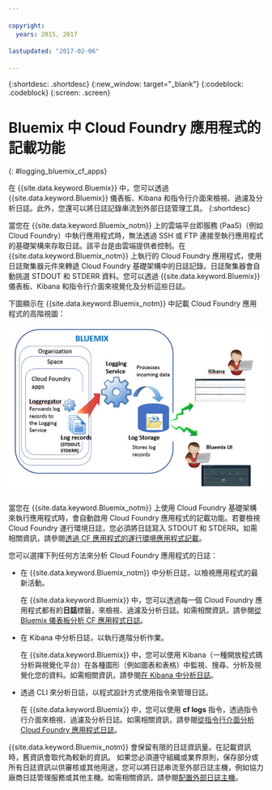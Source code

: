 ```yaml
---

copyright:
  years: 2015, 2017

lastupdated: "2017-02-06"

---
```



{:shortdesc: .shortdesc}
{:new_window: target="_blank"}
{:codeblock: .codeblock}
{:screen: .screen}

# Bluemix 中 Cloud Foundry 應用程式的記載功能
{: #logging_bluemix_cf_apps}

在 {{site.data.keyword.Bluemix}} 中，您可以透過 {{site.data.keyword.Bluemix}} 儀表板、Kibana 和指令行介面來檢視、過濾及分析日誌。此外，您還可以將日誌記錄串流到外部日誌管理工具。
{:shortdesc}

當您在 {{site.data.keyword.Bluemix_notm}} 上的雲端平台即服務 (PaaS)（例如 Cloud Foundry）中執行應用程式時，無法透過 SSH 或 FTP 連接至執行應用程式的基礎架構來存取日誌。該平台是由雲端提供者控制。在 {{site.data.keyword.Bluemix_notm}} 上執行的 Cloud Foundry 應用程式，使用日誌聚集器元件來轉遞 Cloud Foundry 基礎架構中的日誌記錄。日誌聚集器會自動挑選 STDOUT 和 STDERR 資料。您可以透過 {{site.data.keyword.Bluemix}} 儀表板、Kibana 和指令行介面來視覺化及分析這些日誌。

下圖顯示在 {{site.data.keyword.Bluemix_notm}} 中記載 Cloud Foundry 應用程式的高階視圖：

![CF 應用程式的高階元件概觀](images/logging_cf_apps_ov.jpg)
 
當您在 {{site.data.keyword.Bluemix_notm}} 上使用 Cloud Foundry 基礎架構來執行應用程式時，會自動啟用 Cloud Foundry 應用程式的記載功能。若要檢視 Cloud Foundry 運行環境日誌，您必須將日誌寫入 STDOUT 和 STDERR。如需相關資訊，請參閱[透過 CF 應用程式的運行環境應用程式記載](cfapps/logging_writing_to_log_from_cf_app.html#logging_writing_to_log_from_cf_app)。

您可以選擇下列任何方法來分析 Cloud Foundry 應用程式的日誌：

* 在 {{site.data.keyword.Bluemix_notm}} 中分析日誌，以檢視應用程式的最新活動。
    
    在 {{site.data.keyword.Bluemix}} 中，您可以透過每一個 Cloud Foundry 應用程式都有的**日誌**標籤，來檢視、過濾及分析日誌。如需相關資訊，請參閱[從 Bluemix 儀表板分析 CF 應用程式日誌](logging_view_dashboard.html#analyzing_logs_bmx_ui)。
    
* 在 Kibana 中分析日誌，以執行進階分析作業。
    
    在 {{site.data.keyword.Bluemix}} 中，您可以使用 Kibana（一種開放程式碼分析與視覺化平台）在各種圖形（例如圖表和表格）中監視、搜尋、分析及視覺化您的資料。如需相關資訊，請參閱[在 Kibana 中分析日誌](logging_view_kibana3.html#analyzing_logs_Kibana)。

* 透過 CLI 來分析日誌，以程式設計方式使用指令來管理日誌。
    
    在 {{site.data.keyword.Bluemix}} 中，您可以使用 **cf logs** 指令，透過指令行介面來檢視、過濾及分析日誌。如需相關資訊，請參閱[從指令行介面分析 Cloud Foundry 應用程式日誌](logging_view_cli.html#analyzing_logs_cli)。

{{site.data.keyword.Bluemix_notm}} 會保留有限的日誌資訊量。在記載資訊時，舊資訊會取代為較新的資訊。
如果您必須遵守組織或業界原則，保存部分或所有日誌資訊以供審核或其他用途，您可以將日誌串流至外部日誌主機，例如協力廠商日誌管理服務或其他主機。如需相關資訊，請參閱[配置外部日誌主機](logging_view_external.html#viewing_logs_external)。



